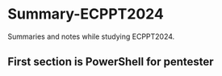 # Summary-ECPPT2024
Summaries and notes while studying ECPPT2024.


## First section is PowerShell for pentester
